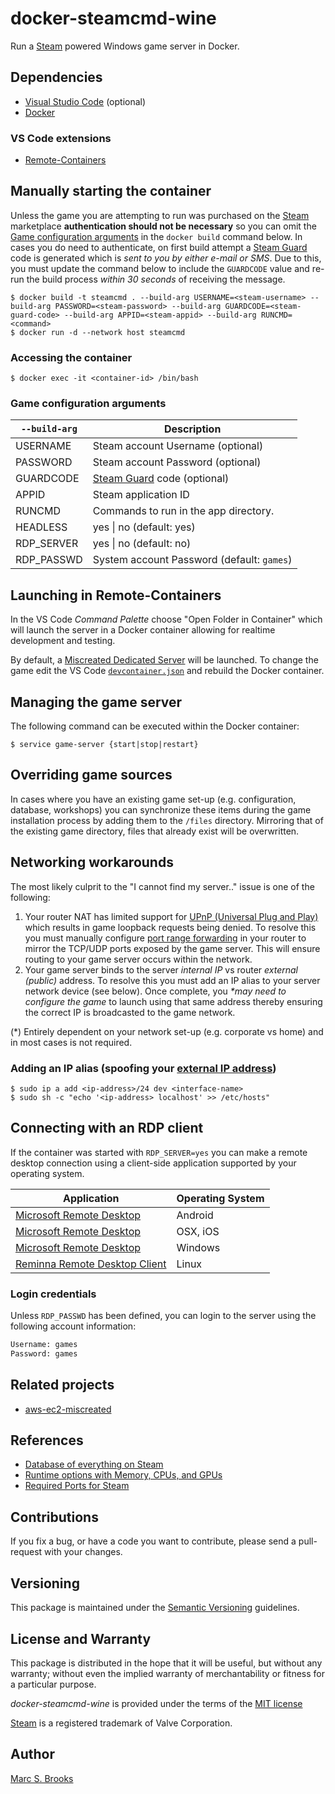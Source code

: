 # docker-steamcmd-wine

Run a [Steam](https://store.steampowered.com) powered Windows game server in Docker.

## Dependencies

- [Visual Studio Code](https://code.visualstudio.com/download) (optional)
- [Docker](https://docs.docker.com/get-docker)

### VS Code extensions

- [Remote-Containers](https://marketplace.visualstudio.com/items?itemName=ms-vscode-remote.remote-containers)

## Manually starting the container

Unless the game you are attempting to run was purchased on the [Steam](https://store.steampowered.com) marketplace **authentication should not be necessary** so you can omit the [Game configuration arguments](#game-configuration-arguments) in the `docker build` command below.  In cases you do need to authenticate, on first build attempt a [Steam Guard](https://help.steampowered.com/en/faqs/view/06B0-26E6-2CF8-254C) code is generated which is _sent to you by either e-mail or SMS_.  Due to this, you must update the command below to include the `GUARDCODE` value and re-run the build process _within 30 seconds_ of receiving the message.

    $ docker build -t steamcmd . --build-arg USERNAME=<steam-username> --build-arg PASSWORD=<steam-password> --build-arg GUARDCODE=<steam-guard-code> --build-arg APPID=<steam-appid> --build-arg RUNCMD=<command>
    $ docker run -d --network host steamcmd

### Accessing the container

    $ docker exec -it <container-id> /bin/bash

### Game configuration arguments

| `--build-arg` | Description             |
|---------------|-------------------------|
| USERNAME      | Steam account Username (optional) |
| PASSWORD      | Steam account Password (optional) |
| GUARDCODE     | [Steam Guard](https://help.steampowered.com/en/faqs/view/06B0-26E6-2CF8-254C) code (optional) |
| APPID         | Steam application ID    |
| RUNCMD        | Commands to run in the app directory. |
| HEADLESS      | yes &#124; no (default: yes) |
| RDP_SERVER    | yes &#124; no (default: no)  |
| RDP_PASSWD    | System account Password (default: `games`) |

## Launching in Remote-Containers

In the VS Code _Command Palette_ choose "Open Folder in Container" which will launch the server in a Docker container allowing for realtime development and testing.

By default, a [Miscreated Dedicated Server](https://steamdb.info/app/302200) will be launched.  To change the game edit the VS Code [`devcontainer.json`](https://github.com/nuxy/docker-steamcmd-wine/blob/develop/.devcontainer/devcontainer.json) and rebuild the Docker container.

## Managing the game server

The following command can be executed within the Docker container:

    $ service game-server {start|stop|restart}

## Overriding game sources

In cases where you have an existing game set-up (e.g. configuration, database, workshops) you can synchronize these items during the game installation process by adding them to the `/files` directory.  Mirroring that of the existing game directory, files that already exist will be overwritten.

## Networking workarounds

The most likely culprit to the "I cannot find my server.." issue is one of the following:

1. Your router NAT has limited support for [UPnP &#40;Universal Plug and Play&#41;](https://en.wikipedia.org/wiki/Universal_Plug_and_Play) which results in game loopback requests being denied.  To resolve this you must manually configure [port range forwarding](https://en.wikipedia.org/wiki/Port_forwarding) in your router to mirror the TCP/UDP ports exposed by the game server.  This will ensure routing to your game server occurs within the network.
2. Your game server binds to the server _internal IP_ vs router _external (public)_ address.  To resolve this you must add an IP alias to your server network device (see below).  Once complete, you _*may need to configure the game_ to launch using that same address thereby ensuring the correct IP is broadcasted to the game network.

(*) Entirely dependent on your network set-up (e.g. corporate vs home) and in most cases is not required.

### Adding an IP alias (spoofing your [external IP address](https://www.whatismyip.com))

    $ sudo ip a add <ip-address>/24 dev <interface-name>
    $ sudo sh -c "echo '<ip-address> localhost' >> /etc/hosts"

## Connecting with an RDP client

If the container was started with `RDP_SERVER=yes` you can make a remote desktop connection using a client-side application supported by your operating system.

| Application | Operating System |
|-------------|------------------|
| [Microsoft Remote Desktop](https://play.google.com/store/apps/details?id=com.microsoft.rdc.androidx) | Android |
| [Microsoft Remote Desktop](https://apps.apple.com/us/app/microsoft-remote-desktop/id1295203466) | OSX, iOS |
| [Microsoft Remote Desktop](https://apps.microsoft.com/store/detail/microsoft-remote-desktop/9WZDNCRFJ3PS) | Windows |
| [Reminna Remote Desktop Client](https://remmina.org/remmina-rdp) | Linux |

### Login credentials

Unless `RDP_PASSWD` has been defined, you can login to the server using the following account information:

```txt
Username: games
Password: games
```

## Related projects

- [aws-ec2-miscreated](https://github.com/nuxy/aws-ec2-miscreated)

## References

- [Database of everything on Steam](https://steamdb.info)
- [Runtime options with Memory, CPUs, and GPUs](https://docs.docker.com/config/containers/resource_constraints)
- [Required Ports for Steam](https://help.steampowered.com/en/faqs/view/2EA8-4D75-DA21-31EB)

## Contributions

If you fix a bug, or have a code you want to contribute, please send a pull-request with your changes.

## Versioning

This package is maintained under the [Semantic Versioning](https://semver.org) guidelines.

## License and Warranty

This package is distributed in the hope that it will be useful, but without any warranty; without even the implied warranty of merchantability or fitness for a particular purpose.

_docker-steamcmd-wine_ is provided under the terms of the [MIT license](http://www.opensource.org/licenses/mit-license.php)

[Steam](https://store.steampowered.com) is a registered trademark of Valve Corporation.

## Author

[Marc S. Brooks](https://github.com/nuxy)
